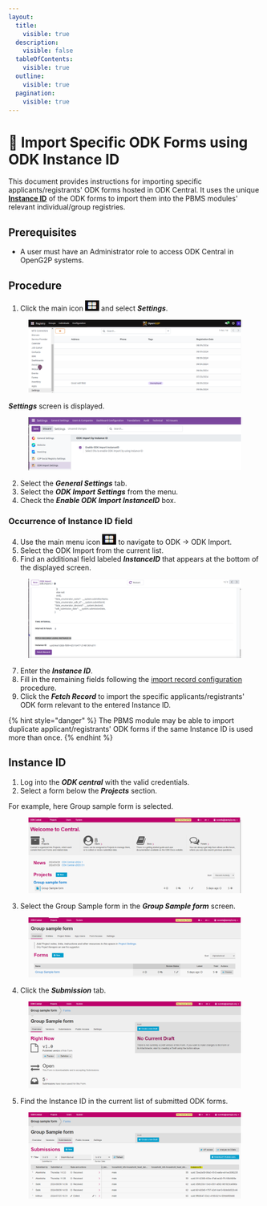 ```yaml
---
layout:
  title:
    visible: true
  description:
    visible: false
  tableOfContents:
    visible: true
  outline:
    visible: true
  pagination:
    visible: true
---
```


# 📔 Import Specific ODK Forms using ODK Instance ID



This document provides instructions for importing specific applicants/registrants' ODK forms hosted in ODK Central. It uses the unique [**Instance ID**](import-specific-odk-forms-using-odk-instance-id.md#instance-id) of the ODK forms to import them into the PBMS modules' relevant individual/group registries.

## Prerequisites

* A user must have an Administrator role to access ODK Central in OpenG2P systems.

## Procedure

1. Click the main icon ![](../../../../.gitbook/assets/menu-icon.png) and select _**Settings**_.

<figure><img src="../../../../.gitbook/assets/pbms-settings (1).png" alt=""><figcaption></figcaption></figure>

_**Settings**_ screen is displayed.&#x20;

<figure><img src="../../../../.gitbook/assets/pbms-settings-screen.png" alt=""><figcaption></figcaption></figure>

2. Select the _**General Settings**_ tab.
3. Select the  _**ODK Import Settings**_ from the menu.
4. Check the _**Enable ODK Import InstanceID**_ box.

### Occurrence of Instance ID field

4. Use the main menu icon ![](../../../../.gitbook/assets/menu-icon.png) to navigate to ODK -> ODK Import.&#x20;
5. Select the ODK Import from the current list.
6. Find an additional field labeled _**InstanceID**_ that appears at the bottom of the displayed screen.

<figure><img src="../../../../.gitbook/assets/odkimport-fetchrecord.png" alt=""><figcaption></figcaption></figure>

7. Enter the _**Instance ID**_.
8. Fill in the remaining fields following the [import record configuration](../../../features/odk-importer/user-guides/customize-the-odk-importer-configuration-based-on-the-odk-form-fields.md) procedure.
9. Click the _**Fetch Record**_ to import the specific applicants/registrants' ODK form relevant to the entered Instance ID.

{% hint style="danger" %}
The PBMS module may be able to import duplicate applicant/registrants' ODK forms if the same Instance ID is used more than once.
{% endhint %}

## Instance ID

1. Log into the _**ODK central**_ with the valid credentials.
2. Select a form below the _**Projects**_ section.

For example, here Group sample form is selected.

<figure><img src="../../../../.gitbook/assets/odk-central-form.png" alt=""><figcaption></figcaption></figure>

3. Select the Group Sample form in the _**Group Sample form**_ screen.

<figure><img src="../../../../.gitbook/assets/odkform.png" alt=""><figcaption></figcaption></figure>

4. Click the _**Submission**_ tab.

<figure><img src="../../../../.gitbook/assets/odkform-submissiontab.png" alt=""><figcaption></figcaption></figure>

5. Find the Instance ID in the current list of submitted ODK forms.

<figure><img src="../../../../.gitbook/assets/odkform-instanceid.png" alt=""><figcaption></figcaption></figure>

